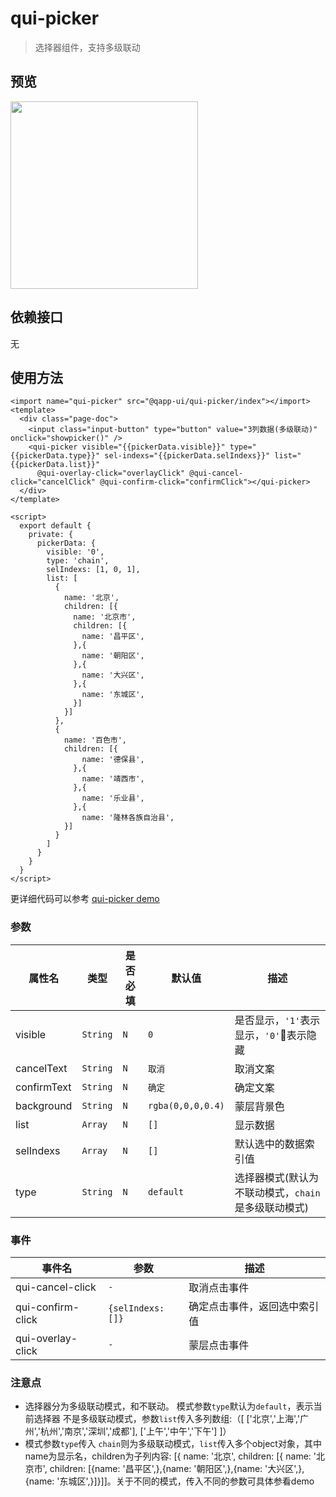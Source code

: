 # qui-picker

> 选择器组件，支持多级联动

## 预览

<img src="https://qapp-ui.github.io/qapp-ui/docs/assets/qui-picker.gif" width="300"/>

## 依赖接口

无

## 使用方法
	
```ux
<import name="qui-picker" src="@qapp-ui/qui-picker/index"></import>
<template>
  <div class="page-doc">
    <input class="input-button" type="button" value="3列数据(多级联动)" onclick="showpicker()" />
    <qui-picker visible="{{pickerData.visible}}" type="{{pickerData.type}}" sel-indexs="{{pickerData.selIndexs}}" list="{{pickerData.list}}"
      @qui-overlay-click="overlayClick" @qui-cancel-click="cancelClick" @qui-confirm-click="confirmClick"></qui-picker>
  </div>
</template>

<script>
  export default {
    private: {
      pickerData: {
        visible: '0',
        type: 'chain',
        selIndexs: [1, 0, 1],
        list: [
          {
            name: '北京',
            children: [{
              name: '北京市',
              children: [{
                name: '昌平区',
              },{
                name: '朝阳区',
              },{
                name: '大兴区',
              },{
                name: '东城区',
              }]
            }]
          },
          {
            name: '百色市',
            children: [{
                name: '德保县',
              },{
                name: '靖西市',
              },{
                name: '乐业县',
              },{
                name: '隆林各族自治县',
            }]
          }
        ]
      }
    }
  }
</script>
```

更详细代码可以参考 [qui-picker demo](https://github.com/qapp-ui/qapp-ui/blob/master/src/Picker/index.ux)

### 参数 

| 属性名 | 类型 | 是否必填 | 默认值 | 描述 |
|-------------|------------|--------|-----|-----|
| visible | `String` | `N` | `0` | 是否显示，`'1'`表示显示，`'0'`表示隐藏 |
| cancelText | `String` | `N` | `取消` | 取消文案 |
| confirmText | `String` | `N` |`确定`| 确定文案 |
| background | `String` |`N`| `rgba(0,0,0,0.4)` | 蒙层背景色 |
| list | `Array` |`N`| `[]` | 显示数据 |
| selIndexs | `Array` |`N`| `[]` | 默认选中的数据索引值 |
| type | `String` |`N`| `default` | 选择器模式(默认为不联动模式，`chain`是多级联动模式) |


### 事件

| 事件名 | 参数 | 描述 | 
|-------|-----|-----|
| qui-cancel-click | `-` | 取消点击事件 | 
| qui-confirm-click | `{selIndexs:[]}` | 确定点击事件，返回选中索引值 | 
| qui-overlay-click | `-` | 蒙层点击事件 | 


### 注意点
- 选择器分为多级联动模式，和不联动。 模式参数`type`默认为`default`，表示当前选择器 不是多级联动模式，参数`list`传入多列数组:（[ ['北京','上海','广州','杭州','南京','深圳','成都'], ['上午','中午','下午'] ]）
- 模式参数`type`传入 `chain`则为多级联动模式，`list`传入多个object对象，其中name为显示名，children为子列内容: [{ name: '北京', children: [{ name: '北京市', children: [{name: '昌平区',},{name: '朝阳区',},{name: '大兴区',},{name: '东城区',}]}]]。关于不同的模式，传入不同的参数可具体参看demo



